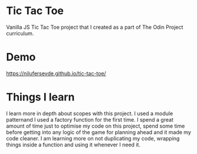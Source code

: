 # Tic Tac Toe 

Vanilla JS Tic Tac Toe project that I created as a part of The Odin Project curriculum.

# Demo

https://nilufersevde.github.io/tic-tac-toe/

# Things I learn 

I learn more in depth about scopes with this project. I used a module patternand I used a factory function for the first time. I spend a great amount of time just to optimise my code on this project, spend some time before getting into any logic of the game for planning ahead and it made my code cleaner. I am learning more on not duplicating my code, wrapping things inside a function and using it whenever I need it. 
